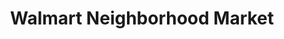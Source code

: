 ---
title: "Walmart Neighborhood Market"
url: /mcallen/walmart-neighborhood-market-north-23rd-street/
shop: Supermarkt
---